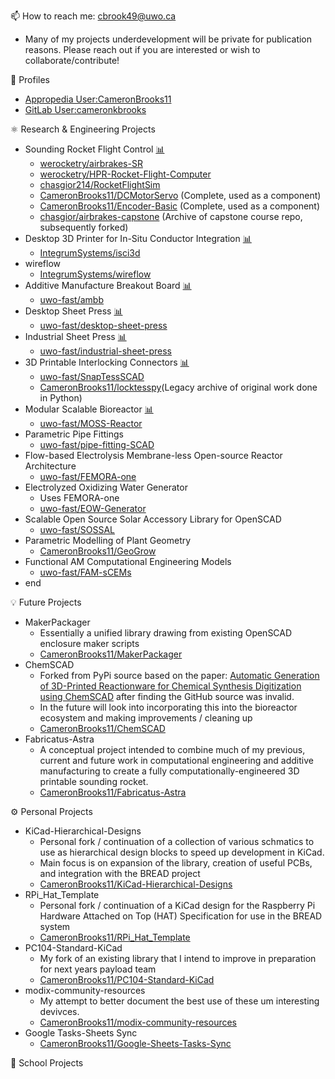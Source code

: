 📫 How to reach me: cbrook49@uwo.ca

- Many of my projects underdevelopment will be private for publication reasons. Please reach out if you are interested or wish to collaborate/contribute!

👤 Profiles

- [Appropedia User:CameronBrooks11](https://www.appropedia.org/User:CameronBrooks11)
- [GitLab User:cameronkbrooks](https://gitlab.com/cameronkbrooks)

⚛️ Research & Engineering Projects

- Sounding Rocket Flight Control [📊](https://github.com/orgs/werocketry/projects/1)
  - [werocketry/airbrakes-SR](https://github.com/werocketry/airbrakes-SR)
  - [werocketry/HPR-Rocket-Flight-Computer](https://github.com/werocketry/HPR-Rocket-Flight-Computer)
  - [chasgior214/RocketFlightSim](https://github.com/chasgior214/RocketFlightSim)
  - [CameronBrooks11/DCMotorServo](https://github.com/CameronBrooks11/DCMotorServo) (Complete, used as a component)
  - [CameronBrooks11/Encoder-Basic](https://github.com/CameronBrooks11/Encoder-Basic) (Complete, used as a component)
  - [chasgior/airbrakes-capstone](https://github.com/chasgior214/airbrakes-capstone) (Archive of capstone course repo, subsequently forked)
- Desktop 3D Printer for In-Situ Conductor Integration [📊](https://github.com/orgs/IntegrumSystems/projects/1)
  - [IntegrumSystems/isci3d](https://github.com/IntegrumSystems/isci3d)
- wireflow
  - [IntegrumSystems/wireflow](https://github.com/IntegrumSystems/wireflow)
- Additive Manufacture Breakout Board [📊](https://github.com/orgs/uwo-fast/projects/7)
  - [uwo-fast/ambb](https://github.com/uwo-fast/ambb)
- Desktop Sheet Press [📊](https://github.com/orgs/uwo-fast/projects/2)
  - [uwo-fast/desktop-sheet-press](https://github.com/uwo-fast/desktop-sheet-press)
- Industrial Sheet Press [📊](https://github.com/orgs/uwo-fast/projects/3)
  - [uwo-fast/industrial-sheet-press](https://github.com/uwo-fast/industrial-sheet-press)
- 3D Printable Interlocking Connectors [📊](https://github.com/orgs/uwo-fast/projects/6)
  - [uwo-fast/SnapTessSCAD](https://github.com/uwo-fast/SnapTessSCAD)
  - [CameronBrooks11/locktesspy](https://github.com/CameronBrooks11/locktesspy)(Legacy archive of original work done in Python)
- Modular Scalable Bioreactor [📊](https://github.com/orgs/uwo-fast/projects/1)
  - [uwo-fast/MOSS-Reactor](https://github.com/uwo-fast/MOSS-Reactor)
- Parametric Pipe Fittings
  - [uwo-fast/pipe-fitting-SCAD](https://github.com/uwo-fast/pipe-fitting-SCAD)
- Flow-based Electrolysis Membrane-less Open-source Reactor Architecture
  - [uwo-fast/FEMORA-one](https://github.com/uwo-fast/FEMORA-one)
- Electrolyzed Oxidizing Water Generator
  - Uses FEMORA-one
  - [uwo-fast/EOW-Generator](https://github.com/uwo-fast/EOW-Generator)
- Scalable Open Source Solar Accessory Library for OpenSCAD
  - [uwo-fast/SOSSAL](https://github.com/uwo-fast/SOSSAL)
- Parametric Modelling of Plant Geometry
  - [CameronBrooks11/GeoGrow](https://github.com/CameronBrooks11/GeoGrow)
- Functional AM Computational Engineering Models
  - [uwo-fast/FAM-sCEMs](https://github.com/uwo-fast/FAM-sCEMs)
- end

💡 Future Projects

- MakerPackager
  - Essentially a unified library drawing from existing OpenSCAD enclosure maker scripts
  - [CameronBrooks11/MakerPackager](https://github.com/CameronBrooks11/MakerPackager)
- ChemSCAD
  - Forked from PyPi source based on the paper: [Automatic Generation of 3D-Printed Reactionware for Chemical Synthesis Digitization using ChemSCAD](https://doi.org/10.1021/acscentsci.0c01354) after finding the GitHub source was invalid.
  - In the future will look into incorporating this into the bioreactor ecosystem and making improvements / cleaning up
  - [CameronBrooks11/ChemSCAD](https://github.com/CameronBrooks11/ChemSCAD)
- Fabricatus-Astra
  - A conceptual project intended to combine much of my previous, current and future work in computational engineering and additive manufacturing to create a fully computationally-engineered 3D printable sounding rocket.
  - [CameronBrooks11/Fabricatus-Astra](https://github.com/CameronBrooks11/Fabricatus-Astra)

⚙️ Personal Projects

- KiCad-Hierarchical-Designs
  - Personal fork / continuation of a collection of various schmatics to use as hierarchical design blocks to speed up development in KiCad.
  - Main focus is on expansion of the library, creation of useful PCBs, and integration with the BREAD project
  - [CameronBrooks11/KiCad-Hierarchical-Designs](https://github.com/CameronBrooks11/KiCad-Hierarchical-Designs)
- RPi_Hat_Template
  - Personal fork / continuation of a KiCad design for the Raspberry Pi Hardware Attached on Top (HAT) Specification for use in the BREAD system
  - [CameronBrooks11/RPi_Hat_Template](https://github.com/CameronBrooks11/RPi_Hat_Template)
- PC104-Standard-KiCad
  - My fork of an existing library that I intend to improve in preparation for next years payload team
  - [CameronBrooks11/PC104-Standard-KiCad](https://github.com/CameronBrooks11/PC104-Standard-KiCad)
- modix-community-resources
  - My attempt to better document the best use of these um interesting devivces.
  - [CameronBrooks11/modix-community-resources](https://github.com/CameronBrooks11/modix-community-resources)
- Google Tasks-Sheets Sync
  - [CameronBrooks11/Google-Sheets-Tasks-Sync](https://github.com/CameronBrooks11/Google-Sheets-Tasks-Sync)

🏫 School Projects


